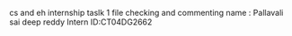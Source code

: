 cs and eh internship
taslk 1 
file checking and commenting
name : Pallavali sai deep reddy
Intern ID:CT04DG2662
